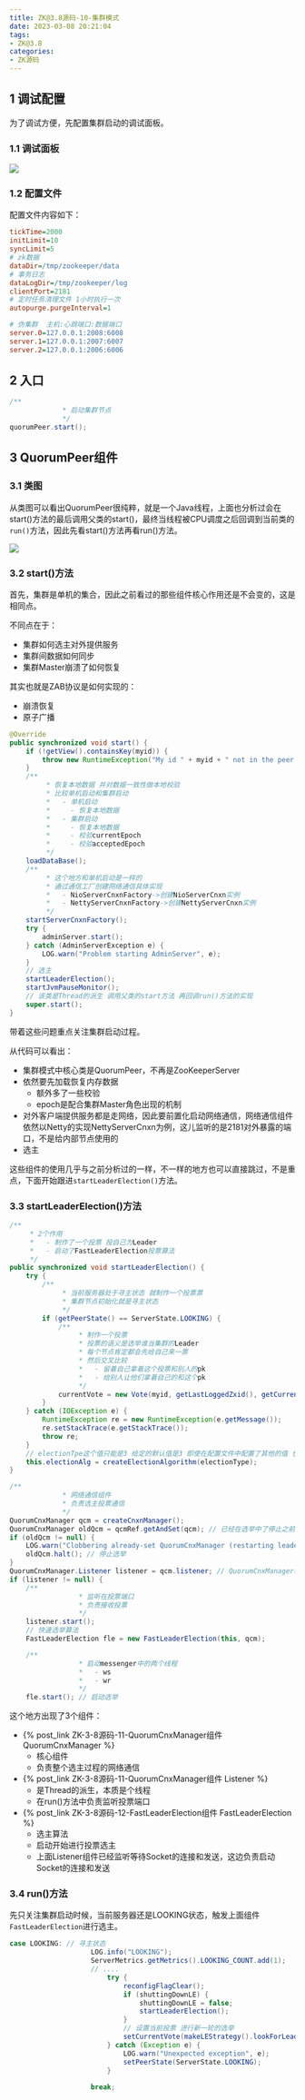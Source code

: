 ```yaml
---
title: ZK@3.8源码-10-集群模式
date: 2023-03-08 20:21:04
tags:
- ZK@3.8
categories:
- ZK源码
---
```


## 1 调试配置

为了调试方便，先配置集群启动的调试面板。

### 1.1 调试面板

![](ZK-3-8源码-10-集群模式/image-20230308202925638.png)

### 1.2 配置文件

配置文件内容如下：

```cfg
tickTime=2000
initLimit=10
syncLimit=5
# zk数据
dataDir=/tmp/zookeeper/data
# 事务日志
dataLogDir=/tmp/zookeeper/log
clientPort=2181
# 定时任务清理文件 1小时执行一次
autopurge.purgeInterval=1

# 伪集群  主机:心跳端口:数据端口
server.0=127.0.0.1:2008:6008
server.1=127.0.0.1:2007:6007
server.2=127.0.0.1:2006:6006
```

## 2 入口

```java
/**
             * 启动集群节点
             */
quorumPeer.start();
```

## 3 QuorumPeer组件

### 3.1 类图

从类图可以看出QuorumPeer很纯粹，就是一个Java线程，上面也分析过会在start()方法的最后调用父类的start()，最终当线程被CPU调度之后回调到当前类的`run()`方法，因此先看start()方法再看run()方法。

![](ZK-3-8源码-10-集群模式/image-20230308204726905.png)

### 3.2 start()方法

首先，集群是单机的集合，因此之前看过的那些组件核心作用还是不会变的，这是相同点。

不同点在于：

* 集群如何选主对外提供服务
* 集群间数据如何同步
* 集群Master崩溃了如何恢复

其实也就是ZAB协议是如何实现的：

* 崩溃恢复
* 原子广播

```java
@Override
public synchronized void start() {
    if (!getView().containsKey(myid)) {
        throw new RuntimeException("My id " + myid + " not in the peer list");
    }
    /**
         * 恢复本地数据 并对数据一致性做本地校验
         * 比较单机启动和集群启动
         *   - 单机启动
         *     - 恢复本地数据
         *   - 集群启动
         *     - 恢复本地数据
         *     - 校验currentEpoch
         *     - 校验acceptedEpoch
         */
    loadDataBase();
    /**
         * 这个地方和单机启动是一样的
         * 通过通信工厂创建网络通信具体实现
         *   - NioServerCnxnFactory->创建NioServerCnxn实例
         *   - NettyServerCnxnFactory->创建NettyServerCnxn实例
         */
    startServerCnxnFactory();
    try {
        adminServer.start();
    } catch (AdminServerException e) {
        LOG.warn("Problem starting AdminServer", e);
    }
    // 选主
    startLeaderElection();
    startJvmPauseMonitor();
    // 该类是Thread的派生 调用父类的start方法 再回调run()方法的实现
    super.start();
}
```

带着这些问题重点关注集群启动过程。

从代码可以看出：

* 集群模式中核心类是QuorumPeer，不再是ZooKeeperServer
* 依然要先加载恢复内存数据
  * 额外多了一些校验
  * epoch是配合集群Master角色出现的机制
* 对外客户端提供服务都是走网络，因此要前置化启动网络通信，网络通信组件依然以Netty的实现NettyServerCnxn为例，这儿监听的是2181对外暴露的端口，不是给内部节点使用的
* 选主

这些组件的使用几乎与之前分析过的一样，不一样的地方也可以直接跳过，不是重点，下面开始跟进`startLeaderElection()`方法。

### 3.3 startLeaderElection()方法

```java
/**
     * 2个作用
     *   - 制作了一个投票 投自己为Leader
     *   - 启动了FastLeaderElection投票算法
     */
public synchronized void startLeaderElection() {
    try {
        /**
             * 当前服务器处于寻主状态 就制作一个投票票
             * 集群节点初始化就是寻主状态
             */
        if (getPeerState() == ServerState.LOOKING) {
            /**
                 * 制作一个投票
                 * 投票的语义是选举谁当集群的Leader
                 * 每个节点肯定都会先给自己来一票
                 * 然后交叉比较
                 *   - 留着自己拿着这个投票和别人的pk
                 *   - 给别人让他们拿着自己的和这个pk
                 */
            currentVote = new Vote(myid, getLastLoggedZxid(), getCurrentEpoch());
        }
    } catch (IOException e) {
        RuntimeException re = new RuntimeException(e.getMessage());
        re.setStackTrace(e.getStackTrace());
        throw re;
    }
    // electionTpe这个值只能是3 给定的默认值是3 即使在配置文件中配置了其他的值 也会在配置解析阶段抛出异常
    this.electionAlg = createElectionAlgorithm(electionType);
}
```



```java
/**
             * 网络通信组件
             * 负责选主投票通信
             */
QuorumCnxManager qcm = createCnxnManager();
QuorumCnxManager oldQcm = qcmRef.getAndSet(qcm); // 已经在选举中了停止之前的选举
if (oldQcm != null) {
    LOG.warn("Clobbering already-set QuorumCnxManager (restarting leader election?)");
    oldQcm.halt(); // 停止选举
}
QuorumCnxManager.Listener listener = qcm.listener; // QuorumCnxManager构造时候实例化了listener线程
if (listener != null) {
    /**
                 * 监听在投票端口
                 * 负责接收投票
                 */
    listener.start();
    // 快速选举算法
    FastLeaderElection fle = new FastLeaderElection(this, qcm);

    /**
                 * 启动messenger中的两个线程
                 *   - ws
                 *   - wr
                 */
    fle.start(); // 启动选举
```

这个地方出现了3个组件：

* {% post_link ZK-3-8源码-11-QuorumCnxManager组件 QuorumCnxManager %}
  * 核心组件
  * 负责整个选主过程的网络通信
* {% post_link ZK-3-8源码-11-QuorumCnxManager组件 Listener %}
  * 是Thread的派生，本质是个线程
  * 在run()方法中负责监听投票端口
* {% post_link ZK-3-8源码-12-FastLeaderElection组件 FastLeaderElection %}
  * 选主算法
  * 启动开始进行投票选主
  * 上面Listener组件已经监听等待Socket的连接和发送，这边负责启动Socket的连接和发送

### 3.4 run()方法

先只关注集群启动时候，当前服务器还是LOOKING状态，触发上面组件`FastLeaderElection`进行选主。

```java
case LOOKING: // 寻主状态
                    LOG.info("LOOKING");
                    ServerMetrics.getMetrics().LOOKING_COUNT.add(1);
                    // ....
                        try {
                            reconfigFlagClear();
                            if (shuttingDownLE) {
                                shuttingDownLE = false;
                                startLeaderElection();
                            }
                            // 设置当前投票 进行新一轮的选举
                            setCurrentVote(makeLEStrategy().lookForLeader());
                        } catch (Exception e) {
                            LOG.warn("Unexpected exception", e);
                            setPeerState(ServerState.LOOKING);
                        }
                    
                    break;
```

